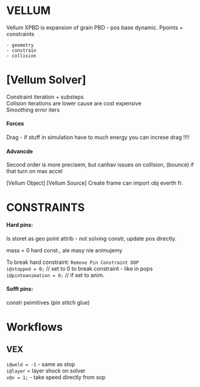 
# VELLUM
Vellum XPBD is expansion of grain PBD - pos base dynamic. Ppoints + constraints   
```
- geometry 
- constrain 
- collision
```
# [Vellum Solver] 
Constraint iteration + substeps   
Colision iterations are lower cause are cost expensive   
Smoothing error iters   

#### Forces 
Drag - if stuff in simulation have to much energy you can increse drag !!!!   
#### Advancde
Second order is more precisem, but canhav issues on colllsion, (bounce) if that turn on max accel   

[Vellum Object]
[Vellum Source]
Create frame can import obj everth fr. 


# CONSTRAINTS  

#### Hard pins:   
Is storet as geo point attrib  - not solving constr, update pos directly.     
 
mass = 0 hard const., ale masy nie animujemy     
 
To break hard constraint:  `Remove Pin Constraint DOP`   
`i@stopped = 0;`   // set to 0 to break constraint - like in pops    
`i@pintoanimation = 0;`  // if set to anim.    
 
#### Sofft pins:    
constr peimitives (pin stitch glue)    



 
# Workflows  
## VEX
`i@weld = -1` - same as stop  
`i@layer` = layer shock on solver      
`v@v = 1;` - take speed directly from sop  

